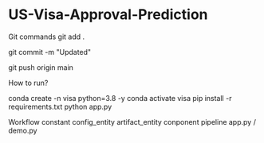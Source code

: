 # US-Visa-Approval-Prediction

Git commands
git add .

git commit -m "Updated"

git push origin main


How to run?


conda create -n visa python=3.8 -y
conda activate visa
pip install -r requirements.txt
python app.py



Workflow
constant
config_entity
artifact_entity
conponent
pipeline
app.py / demo.py








